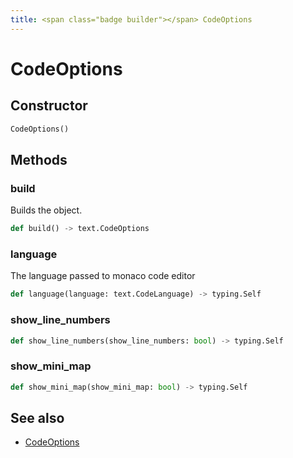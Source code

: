 ```yaml
---
title: <span class="badge builder"></span> CodeOptions
---
```

# <span class="badge builder"></span> CodeOptions

## Constructor

```python
CodeOptions()
```
## Methods

### <span class="badge object-method"></span> build

Builds the object.

```python
def build() -> text.CodeOptions
```

### <span class="badge object-method"></span> language

The language passed to monaco code editor

```python
def language(language: text.CodeLanguage) -> typing.Self
```

### <span class="badge object-method"></span> show_line_numbers

```python
def show_line_numbers(show_line_numbers: bool) -> typing.Self
```

### <span class="badge object-method"></span> show_mini_map

```python
def show_mini_map(show_mini_map: bool) -> typing.Self
```

## See also

 * <span class="badge object-type-class"></span> [CodeOptions](./object-CodeOptions.md)
